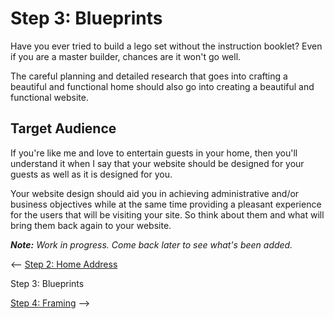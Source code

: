 # Step 3: Blueprints

Have you ever tried to build a lego set without the instruction booklet? Even if you are a master builder, chances are it won't go well.

The careful planning and detailed research that goes into crafting a beautiful and functional home should also go into creating a beautiful and functional website.

## Target Audience
If you're like me and love to entertain guests in your home, then you'll understand it when I say that your website should be designed for your guests as well as it is designed for you.

Your website design should aid you in achieving administrative and/or business objectives while at the same time providing a pleasant experience for the users that will be visiting your site. So think about them and what will bring them back again to your website.

_**Note:** Work in progress. Come back later to see what's been added._

<-- [Step 2: Home Address](../domain/)  

Step 3: Blueprints  

[Step 4: Framing](../html/) -->  
